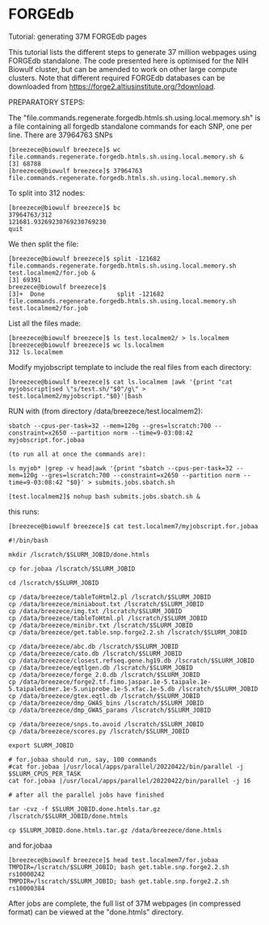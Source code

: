 # FORGEdb
Tutorial: generating 37M FORGEdb pages 

This tutorial lists the different steps to generate 37 million webpages using FORGEdb standalone. The code presented here is optimised for the NIH Biowulf cluster, but can be amended to work on other large compute clusters. Note that different required FORGEdb databases can be downloaded from https://forge2.altiusinstitute.org/?download. 

PREPARATORY STEPS:

The "file.commands.regenerate.forgedb.htmls.sh.using.local.memory.sh" is a file containing all forgedb standalone commands for each SNP, one per line. There are 37964763 SNPs

	[breezece@biowulf breezece]$ wc file.commands.regenerate.forgedb.htmls.sh.using.local.memory.sh &
	[3] 68788
	[breezece@biowulf breezece]$ 37964763 file.commands.regenerate.forgedb.htmls.sh.using.local.memory.sh

To split into 312 nodes:

	[breezece@biowulf breezece]$ bc 
	37964763/312
	121681.93269230769230769230
	quit

We then split the file:

	[breezece@biowulf breezece]$ split -121682 file.commands.regenerate.forgedb.htmls.sh.using.local.memory.sh test.localmem2/for.job &
	[3] 69391
	breezece@biowulf breezece]$ 
	[3]+  Done                    split -121682 file.commands.regenerate.forgedb.htmls.sh.using.local.memory.sh test.localmem2/for.job

List all the files made:

	[breezece@biowulf breezece]$ ls test.localmem2/ > ls.localmem
	[breezece@biowulf breezece]$ wc ls.localmem
	312 ls.localmem

Modify myjobscript template to include the real files from each directory:

	[breezece@biowulf breezece]$ cat ls.localmem |awk '{print "cat myjobscript|sed \"s/test.sh/"$0"/g\" > test.localmem2/myjobscript."$0}'|bash


RUN with (from directory /data/breezece/test.localmem2):

	sbatch --cpus-per-task=32 --mem=120g --gres=lscratch:700 --constraint=x2650 --partition norm --time=9-03:08:42 myjobscript.for.jobaa

	(to run all at once the commands are): 

	ls myjob* |grep -v head|awk '{print "sbatch --cpus-per-task=32 --mem=120g --gres=lscratch:700 --constraint=x2650 --partition norm --time=9-03:08:42 "$0}' > submits.jobs.sbatch.sh
	
	[test.localmem2]$ nohup bash submits.jobs.sbatch.sh & 

this runs:

	
	[breezece@biowulf breezece]$ cat test.localmem7/myjobscript.for.jobaa
	
	#!/bin/bash
	
	mkdir /lscratch/$SLURM_JOBID/done.htmls
	
	cp for.jobaa /lscratch/$SLURM_JOBID
	
	cd /lscratch/$SLURM_JOBID
	
	cp /data/breezece/tableToHtml2.pl /lscratch/$SLURM_JOBID
	cp /data/breezece/miniabout.txt /lscratch/$SLURM_JOBID
	cp /data/breezece/img.txt /lscratch/$SLURM_JOBID
	cp /data/breezece/tableToHtml.pl /lscratch/$SLURM_JOBID
	cp /data/breezece/minibr.txt /lscratch/$SLURM_JOBID
	cp /data/breezece/get.table.snp.forge2.2.sh /lscratch/$SLURM_JOBID
	
	cp /data/breezece/abc.db /lscratch/$SLURM_JOBID 
	cp /data/breezece/cato.db /lscratch/$SLURM_JOBID 
	cp /data/breezece/closest.refseq.gene.hg19.db /lscratch/$SLURM_JOBID 
	cp /data/breezece/eqtlgen.db /lscratch/$SLURM_JOBID 
	cp /data/breezece/forge_2.0.db /lscratch/$SLURM_JOBID 
	cp /data/breezece/forge2.tf.fimo.jaspar.1e-5.taipale.1e-5.taipaledimer.1e-5.uniprobe.1e-5.xfac.1e-5.db /lscratch/$SLURM_JOBID 
	cp /data/breezece/gtex.eqtl.db /lscratch/$SLURM_JOBID
	cp /data/breezece/dmp_GWAS_bins /lscratch/$SLURM_JOBID
	cp /data/breezece/dmp_GWAS_params /lscratch/$SLURM_JOBID
	
	cp /data/breezece/snps.to.avoid /lscratch/$SLURM_JOBID
	cp /data/breezece/scores.py /lscratch/$SLURM_JOBID
	
	export SLURM_JOBID
	
	# for.jobaa should run, say, 100 commands
	#cat for.jobaa |/usr/local/apps/parallel/20220422/bin/parallel -j $SLURM_CPUS_PER_TASK
	cat for.jobaa |/usr/local/apps/parallel/20220422/bin/parallel -j 16
	
	# after all the parallel jobs have finished
	
	tar -cvz -f $SLURM_JOBID.done.htmls.tar.gz /lscratch/$SLURM_JOBID/done.htmls
	
	cp $SLURM_JOBID.done.htmls.tar.gz /data/breezece/done.htmls

and for.jobaa

	[breezece@biowulf breezece]$ head test.localmem7/for.jobaa
	TMPDIR=/lscratch/$SLURM_JOBID; bash get.table.snp.forge2.2.sh rs10000242
	TMPDIR=/lscratch/$SLURM_JOBID; bash get.table.snp.forge2.2.sh rs10000384

After jobs are complete, the full list of 37M webpages (in compressed format) can be viewed at the "done.htmls" directory.
 
